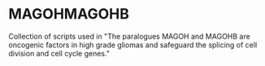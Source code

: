 # MAGOHMAGOHB
Collection of scripts used in "The paralogues MAGOH and MAGOHB are oncogenic factors in high grade gliomas and safeguard the splicing of cell division and cell cycle genes." 
